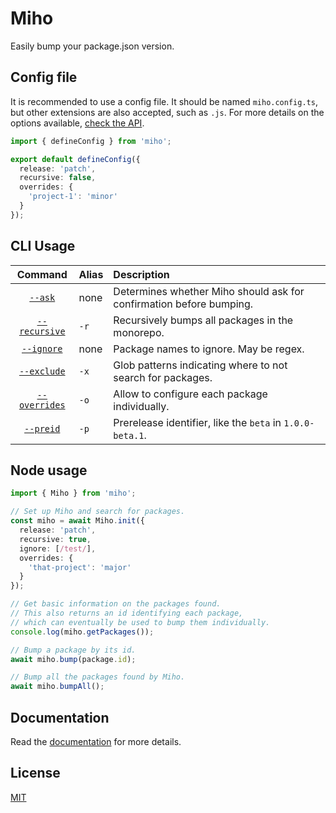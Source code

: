 # Miho

Easily bump your package.json version.

## Config file

It is recommended to use a config file. It should be named `miho.config.ts`, but other extensions are also accepted, such as `.js`. For more details on the options available, [check the API](https://tb.dev.br/miho/api/interfaces/MihoOptions.html).

```ts
import { defineConfig } from 'miho';

export default defineConfig({
  release: 'patch',
  recursive: false,
  overrides: {
    'project-1': 'minor'
  }
});
```

## CLI Usage

|                             Command                              | Alias | Description                                                         |
| :--------------------------------------------------------------: | :---- | :------------------------------------------------------------------ |
|       [`--ask`](https://tb.dev.br/miho/usage/cli.html#ask)       | none  | Determines whether Miho should ask for confirmation before bumping. |
| [`--recursive`](https://tb.dev.br/miho/usage/cli.html#recursive) | `-r`  | Recursively bumps all packages in the monorepo.                     |
|    [`--ignore`](https://tb.dev.br/miho/usage/cli.html#ignore)    | none  | Package names to ignore. May be regex.                              |
|   [`--exclude`](https://tb.dev.br/miho/usage/cli.html#exclude)   | `-x`  | Glob patterns indicating where to not search for packages.          |
| [`--overrides`](https://tb.dev.br/miho/usage/cli.html#overrides) | `-o`  | Allow to configure each package individually.                       |
|     [`--preid`](https://tb.dev.br/miho/usage/cli.html#preid)     | `-p`  | Prerelease identifier, like the `beta` in `1.0.0-beta.1`.           |

## Node usage

```ts
import { Miho } from 'miho';

// Set up Miho and search for packages.
const miho = await Miho.init({
  release: 'patch',
  recursive: true,
  ignore: [/test/],
  overrides: {
    'that-project': 'major'
  }
});

// Get basic information on the packages found.
// This also returns an id identifying each package,
// which can eventually be used to bump them individually.
console.log(miho.getPackages());

// Bump a package by its id.
await miho.bump(package.id);

// Bump all the packages found by Miho.
await miho.bumpAll();
```

## Documentation

Read the [documentation](https://tb.dev.br/miho) for more details.

## License

[MIT](https://github.com/ferreira-tb/miho/blob/main/LICENSE)
